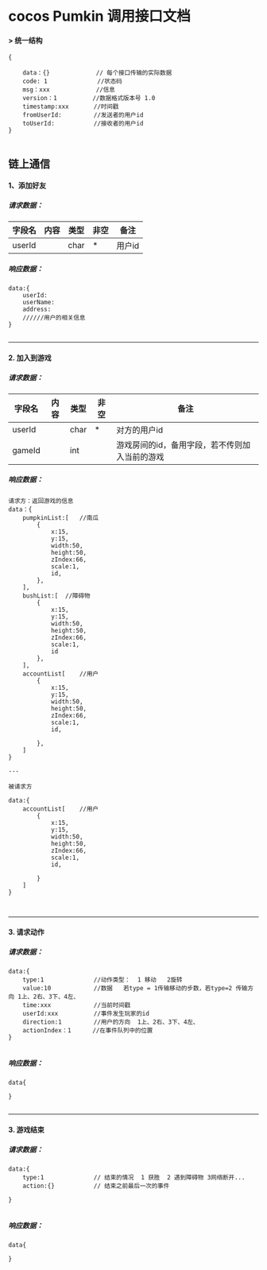 
# cocos  Pumkin 调用接口文档



#### > 统一结构


```
{

    data：{}             // 每个接口传输的实际数据
    code: 1              //状态码
    msg：xxx             //信息
    version：1          //数据格式版本号 1.0
    timestamp:xxx       //时间戳
    fromUserId:         //发送者的用户id
    toUserId:           //接收者的用户id
}


```

## 链上通信


#### 1、添加好友


##### 请求数据：

| 字段名 | 内容 | 类型 | 非空 | 备注 |
| ------ | ---- | ---- | ---- |---- |
|     userId   |      |   char   |  *    | 用户id    |



##### 响应数据：


```
data:{
    userId:  
    userName:
    address:
    //////用户的相关信息
}


```


---



#### 2. 加入到游戏

##### 请求数据：

| 字段名 | 内容 | 类型 | 非空 | 备注 |
| ------ | ---- | ---- | ---- |---- |
|     userId   |      |   char   |  *    | 对方的用户id    |
|     gameId   |      |   int   |      | 游戏房间的id，备用字段，若不传则加入当前的游戏    |

##### 响应数据：

```
请求方：返回游戏的信息
data：{
    pumpkinList:[   //南瓜
        {
            x:15,
            y:15,
            width:50,
            height:50,
            zIndex:66,
            scale:1,
            id,
        },
    ],
    bushList:[  //障碍物
        {
            x:15,
            y:15,
            width:50,
            height:50,
            zIndex:66,
            scale:1,
            id
        },
    ],  
    accountList[    //用户
        {
            x:15,
            y:15,
            width:50,
            height:50,
            zIndex:66,
            scale:1,
            id,
            
        },
    ]
}

---

被请求方

data:{
    accountList[    //用户
        {
            x:15,
            y:15,
            width:50,
            height:50,
            zIndex:66,
            scale:1,
            id,
            
        }
    ]
}



```



---



#### 3. 请求动作

##### 请求数据：


```
data:{
    type:1              //动作类型：  1 移动   2旋转
    value:10            //数据   若type = 1传输移动的步数，若type=2 传输方向 1上、2右、3下、4左、
    time:xxx            //当前时间戳
    userId:xxx          //事件发生玩家的id
    direction:1         //用户的方向  1上、2右、3下、4左、
    actionIndex：1      //在事件队列中的位置
}


```


##### 响应数据：




```
data{
    
}


```

---


#### 3. 游戏结束

##### 请求数据：


```
data:{
    type:1              // 结束的情况  1 获胜  2 遇到障碍物 3网络断开...
    action:{}           // 结束之前最后一次的事件
    
}


```


##### 响应数据：




```
data{
    
}


```

